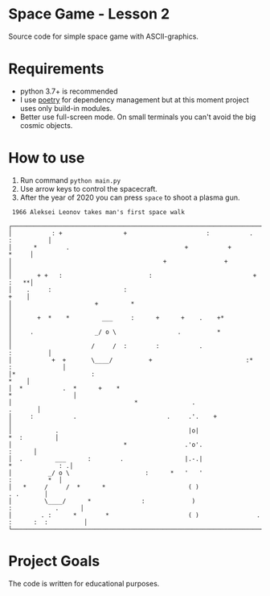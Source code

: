 # Space Game - Lesson 2

Source code for simple space game with ASCII-graphics.

# Requirements

* python 3.7+ is recommended
* I use [poetry](https://poetry.eustace.io/) for dependency management but at this moment project uses only build-in modules. 
* Better use full-screen mode. On small terminals you can't avoid the big cosmic objects.

# How to use

1. Run command `python main.py`
2. Use arrow keys to control the spacecraft.
3. After the year of 2020 you can press `space` to shoot a plasma gun.
```
 1966 Aleksei Leonov takes man's first space walk
                                                    
┌───────────────────────────────────────────────────────────────────────────────────────────┐
│           : +                 +                      :           .             :          │
│      *        .                                +           +                        *     │
│                                          +                +                               │
│       + +   :                        :                            +                 :   **│
│    .     :                    :                                                      +    │
│                       +         *                                                         │
│       +  *    *         ___     :      +      +    .    +*                                │
│     .                 _/ o \                 .          *                                 │
│                      /     /  :        :           .                           :          │
│           +  +       \____/          +                          :*         :              │
│*                     :                                                               *    │
│  *           .  *      +    *                                           *                 │
│                                  *               .                                .       │
│     :           .                         .     .'.    +                                  │
│            .                                    |o|                          *  :         │
│                               *                .'o'.                               :      │
│  .         ___      :        .                 |.-.|                     *             : .│
│          _/ o \                     :      *   '   '                        :          *  │
│   *     /     /  *      *                       ( )                             . .       │
│         \____/      *              :             )                    :            .      │
│        . :      *        *                      ( )                . :      :  :          │
└───────────────────────────────────────────────────────────────────────────────────────────┘
```


# Project Goals

The code is written for educational purposes.
